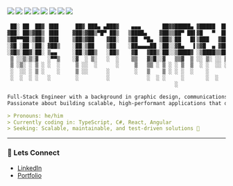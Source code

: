 <h4 align="left">
  <img src="https://img.shields.io/badge/typescript%20-%23007ACC.svg?&style=for-the-badge&logo=typescript&logoColor=white"/>
  <img src="https://img.shields.io/badge/c%23-%23239120.svg?&style=for-the-badge&logo=c-sharp&logoColor=white"/>
  <img src="https://img.shields.io/badge/.NET%20Core-%23512BD4.svg?&style=for-the-badge&logo=dotnet&logoColor=white"/>
  <img src="https://img.shields.io/badge/node.js%20-%2343853D.svg?&style=for-the-badge&logo=node.js&logoColor=white"/>
  <img src="https://img.shields.io/badge/react%20-%2320232a.svg?&style=for-the-badge&logo=react&logoColor=%2361DAFB"/>
  <img src="https://img.shields.io/badge/angular%20-%23DD0031.svg?&style=for-the-badge&logo=angular&logoColor=white"/>
  <img src="https://img.shields.io/badge/rxjs-%23B7178C.svg?&style=for-the-badge&logo=reactivex&logoColor=white"/>
  <img src="https://img.shields.io/badge/aws-%23232F3E.svg?&style=for-the-badge&logo=amazon-aws&logoColor=white"/>
</h4>

```md
 ██░ ██  ██▓ ▐██▌     ██▓ ███▄ ▄███▓    ▄▄▄       ██▓▓█████▄ ▓█████  ███▄    █ 
▓██░ ██▒▓██▒ ▐██▌    ▓██▒▓██▒▀█▀ ██▒   ▒████▄    ▓██▒▒██▀ ██▌▓█   ▀  ██ ▀█   █ 
▒██▀▀██░▒██▒ ▐██▌    ▒██▒▓██    ▓██░   ▒██  ▀█▄  ▒██▒░██   █▌▒███   ▓██  ▀█ ██▒
░▓█ ░██ ░██░ ▓██▒    ░██░▒██    ▒██    ░██▄▄▄▄██ ░██░░▓█▄   ▌▒▓█  ▄ ▓██▒  ▐▌██▒
░▓█▒░██▓░██░ ▒▄▄     ░██░▒██▒   ░██▒    ▓█   ▓██▒░██░░▒████▓ ░▒████▒▒██░   ▓██░
 ▒ ░░▒░▒░▓   ░▀▀▒    ░▓  ░ ▒░   ░  ░    ▒▒   ▓▒█░░▓   ▒▒▓  ▒ ░░ ▒░ ░░ ▒░   ▒ ▒ 
 ▒ ░▒░ ░ ▒ ░ ░  ░     ▒ ░░  ░      ░     ▒   ▒▒ ░ ▒ ░ ░ ▒  ▒  ░ ░  ░░ ░░   ░ ▒░
 ░  ░░ ░ ▒ ░    ░     ▒ ░░      ░        ░   ▒    ▒ ░ ░ ░  ░    ░      ░   ░ ░ 
 ░  ░  ░ ░   ░        ░         ░            ░  ░ ░     ░       ░  ░         ░ 
                                                      ░                         

Full-Stack Engineer with a background in graphic design, communications, and peer support.
Passionate about building scalable, high-performant applications that drive innovation and efficiency.

> Pronouns: he/him
> Currently coding in: TypeScript, C#, React, Angular
> Seeking: Scalable, maintainable, and test-driven solutions 🚀
```

---

### 🔗 Lets Connect
- [LinkedIn](https://www.linkedin.com/in/a-thread)  
- [Portfolio](https://a-thread.codes)  
